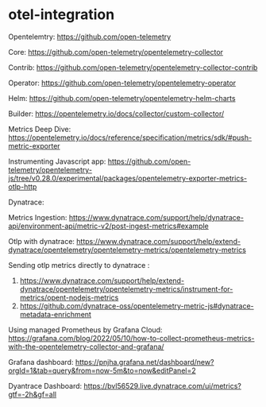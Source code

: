 # otel-integration

Opentelemtry: https://github.com/open-telemetry

Core: https://github.com/open-telemetry/opentelemetry-collector

Contrib: https://github.com/open-telemetry/opentelemetry-collector-contrib

Operator: https://github.com/open-telemetry/opentelemetry-operator

Helm: https://github.com/open-telemetry/opentelemetry-helm-charts

Builder: https://opentelemetry.io/docs/collector/custom-collector/

Metrics Deep Dive: https://opentelemetry.io/docs/reference/specification/metrics/sdk/#push-metric-exporter

Instrumenting Javascript app: https://github.com/open-telemetry/opentelemetry-js/tree/v0.28.0/experimental/packages/opentelemetry-exporter-metrics-otlp-http

Dynatrace:

Metrics Ingestion: https://www.dynatrace.com/support/help/dynatrace-api/environment-api/metric-v2/post-ingest-metrics#example

Otlp with dynatrace: https://www.dynatrace.com/support/help/extend-dynatrace/opentelemetry/opentelemetry-metrics/opentelemetry-metrics

Sending otlp metrics directly to dynatrace :
 1. https://www.dynatrace.com/support/help/extend-dynatrace/opentelemetry/opentelemetry-metrics/instrument-for-metrics/opent-nodejs-metrics
 2. https://github.com/dynatrace-oss/opentelemetry-metric-js#dynatrace-metadata-enrichment

Using managed Prometheus by Grafana Cloud: https://grafana.com/blog/2022/05/10/how-to-collect-prometheus-metrics-with-the-opentelemetry-collector-and-grafana/

Grafana dashboard: https://pnjha.grafana.net/dashboard/new?orgId=1&tab=query&from=now-5m&to=now&editPanel=2

Dyantrace Dashboard: https://bvl56529.live.dynatrace.com/ui/metrics?gtf=-2h&gf=all
